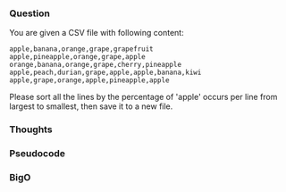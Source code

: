 ### Question
You are given a CSV file with following content:
```
apple,banana,orange,grape,grapefruit
apple,pineapple,orange,grape,apple
orange,banana,orange,grape,cherry,pineapple
apple,peach,durian,grape,apple,apple,banana,kiwi
apple,grape,orange,apple,pineapple,apple
```
Please sort all the lines by the percentage of 'apple' occurs per line from largest to smallest, then save it to a new file.

### Thoughts
### Pseudocode
### BigO
